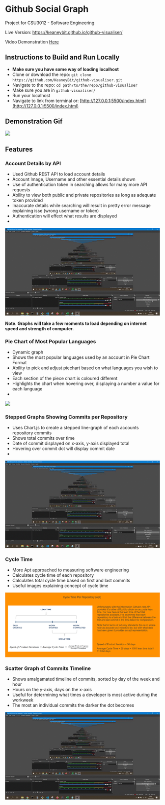 # Github Social Graph
Project for CSU3012 - Software Engineering

Live Version: https://keaneybit.github.io/github-visualiser/

Video Demonstration [Here](https://youtu.be/k0nSKx651aY)

## Instructions to Build and Run Locally
+   **Make sure you have some way of loading localhost**
+   Clone or download the repo: `git clone https://github.com/KeaneyBit/github-visualiser.git`
+   Navigate to the repo: `cd path/to/the/repo/github-visualiser`
+   Make sure you are in  `github-visualiser/`
+   Run your localhost
+   Navigate to link from terminal or: [http://127.0.0.1:5500/index.html](http://127.0.0.1:5500/index.html)

## Demonstration Gif
![](demo/demo.gif)

## Features
### Account Details by API
+   Used Github REST API to load account details
+   Account Image, Username and other essential details shown
+   Use of authentication token in searching allows for many more API requests
+   Ability to view both public and private repositories as long as adequate token provided
+   Inaccurate details while searching will result in pretty error message explaining isse (wrong username or token)
+   Authentication will effect what results are displayed
+   
![](demo/account.gif)

**Note**. **Graphs will take a few moments to load depending on internet speed and strength of computer.**
### Pie Chart of Most Popular Languages
+   Dynamic graph
+   Shows the most popular languages used by an account in Pie Chart Format
+   Ability to pick and adjust piechart based on what languages you wish to view
+   Each section of the piece chart is coloured different
+   Highlights the chart when hovering over, displaying a number a value for each language
+   
![](demo/piechart.gif)

### Stepped Graphs Showing Commits per Repository
+   Uses Chart.js to create a stepped line-graph of each accounts repository commits
+   Shows total commits over time
+   Date of commit displayed on x-axis, y-axis displayed total
+   Hovering over commit dot will display commit date
+   
![](demo/stepped.gif)


### Cycle Time
+   More Apt approached to measuring software engineering
+   Calculates cycle time of each repository
+   Calculates total cycle time based on first and last commits
+   Useful images explaining concept of cycle time

![alt text](images/cycle.PNG)


### Scatter Graph of Commits Timeline
+   Shows amalgamated timeline of commits, sorted by day of the week and hour
+   Hours on the y-axis, days on the x-axis
+   Useful for determining what times a developer is most active during the workweek
+   The most an individual commits the darker the dot becomes

![](demo/scatter.gif)
